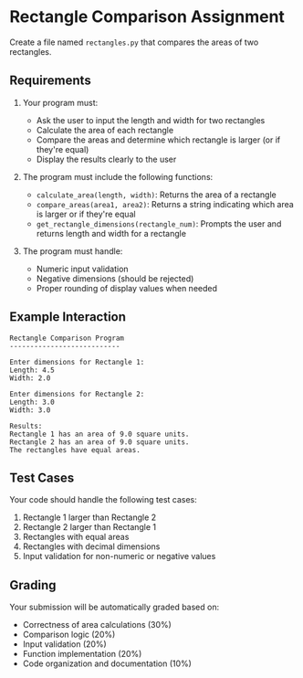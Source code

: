 # Rectangle Comparison Assignment

Create a file named `rectangles.py` that compares the areas of two rectangles.

## Requirements

1. Your program must:
   - Ask the user to input the length and width for two rectangles
   - Calculate the area of each rectangle
   - Compare the areas and determine which rectangle is larger (or if they're equal)
   - Display the results clearly to the user

2. The program must include the following functions:
   - `calculate_area(length, width)`: Returns the area of a rectangle
   - `compare_areas(area1, area2)`: Returns a string indicating which area is larger or if they're equal
   - `get_rectangle_dimensions(rectangle_num)`: Prompts the user and returns length and width for a rectangle

3. The program must handle:
   - Numeric input validation
   - Negative dimensions (should be rejected)
   - Proper rounding of display values when needed

## Example Interaction

```
Rectangle Comparison Program
---------------------------

Enter dimensions for Rectangle 1:
Length: 4.5
Width: 2.0

Enter dimensions for Rectangle 2:
Length: 3.0
Width: 3.0

Results:
Rectangle 1 has an area of 9.0 square units.
Rectangle 2 has an area of 9.0 square units.
The rectangles have equal areas.
```

## Test Cases

Your code should handle the following test cases:

1. Rectangle 1 larger than Rectangle 2
2. Rectangle 2 larger than Rectangle 1
3. Rectangles with equal areas
4. Rectangles with decimal dimensions
5. Input validation for non-numeric or negative values

## Grading

Your submission will be automatically graded based on:
- Correctness of area calculations (30%)
- Comparison logic (20%)
- Input validation (20%)
- Function implementation (20%)
- Code organization and documentation (10%)